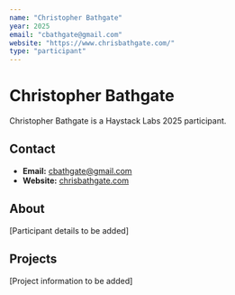 ```yaml
---
name: "Christopher Bathgate"
year: 2025
email: "cbathgate@gmail.com"
website: "https://www.chrisbathgate.com/"
type: "participant"
---
```


# Christopher Bathgate

Christopher Bathgate is a Haystack Labs 2025 participant.

## Contact
- **Email:** cbathgate@gmail.com
- **Website:** [chrisbathgate.com](https://www.chrisbathgate.com/)

## About

[Participant details to be added]

## Projects

[Project information to be added] 